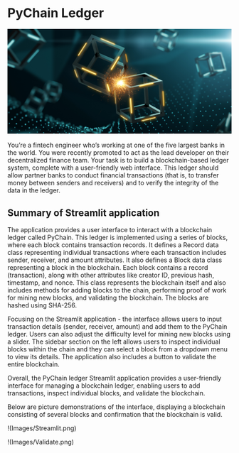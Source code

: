 # PyChain Ledger

![alt=""](Images/application-image.png)

You’re a fintech engineer who’s working at one of the five largest banks in the world. You were recently promoted to act as the lead developer on their decentralized finance team. Your task is to build a blockchain-based ledger system, complete with a user-friendly web interface. This ledger should allow partner banks to conduct financial transactions (that is, to transfer money between senders and receivers) and to verify the integrity of the data in the ledger.

## Summary of Streamlit application

The application provides a user interface to interact with a blockchain ledger called PyChain. This ledger is implemented using a series of blocks, where each block contains transaction records. It defines a Record data class representing individual transactions where each transaction includes sender, receiver, and amount attributes. It also defines a Block data class representing a block in the blockchain. Each block contains a record (transaction), along with other attributes like creator ID, previous hash, timestamp, and nonce. This class represents the blockchain itself and also includes methods for adding blocks to the chain, performing proof of work for mining new blocks, and validating the blockchain. The blocks are hashed using SHA-256. 

Focusing on the Streamlit application - the interface allows users to input transaction details (sender, receiver, amount) and add them to the PyChain ledger. Users can also adjust the difficulty level for mining new blocks using a slider. The sidebar section on the left allows users to inspect individual blocks within the chain and they can select a block from a dropdown menu to view its details. The application also includes a button to validate the entire blockchain.

Overall, the PyChain ledger Streamlit application provides a user-friendly interface for managing a blockchain ledger, enabling users to add transactions, inspect individual blocks, and validate the blockchain.

Below are picture demonstrations of the interface, displaying a blockchain consisting of several blocks and confirmation that the blockchain is valid.

!(Images/Streamlit.png)

!(Images/Validate.png)